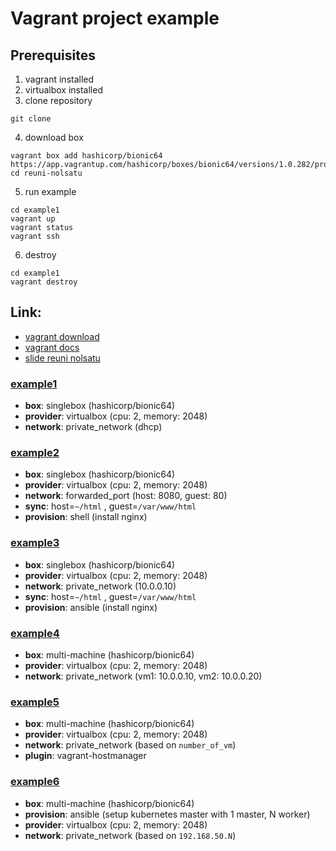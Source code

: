 # Vagrant project example

## Prerequisites
1. vagrant installed
2. virtualbox installed
3. clone repository
```
git clone
```
4. download box
```
vagrant box add hashicorp/bionic64 https://app.vagrantup.com/hashicorp/boxes/bionic64/versions/1.0.282/providers/virtualbox.box 
cd reuni-nolsatu
```
5. run example
```
cd example1
vagrant up
vagrant status
vagrant ssh
```
6. destroy
```
cd example1
vagrant destroy
```
## Link:
- [vagrant download](https://www.vagrantup.com/downloads.html)
- [vagrant docs](https://www.vagrantup.com/docs)
- [slide reuni nolsatu](https://docs.google.com/presentation/d/1ah_W_fVMs3X6F-bk8-XY38UpWGvBNjjCPU4y70C7zfs/edit?usp=sharing)

### [example1](example1)
- __box__: singlebox (hashicorp/bionic64)
- __provider__: virtualbox (cpu: 2, memory: 2048)
- __network__: private_network (dhcp)

### [example2](example2)
- __box__: singlebox (hashicorp/bionic64)
- __provider__: virtualbox (cpu: 2, memory: 2048)
- __network__: forwarded_port (host: 8080, guest: 80)
- __sync__: host=`~/html` , guest=`/var/www/html`
- __provision__: shell (install nginx)

### [example3](example3)
- __box__: singlebox (hashicorp/bionic64)
- __provider__: virtualbox (cpu: 2, memory: 2048)
- __network__: private_network (10.0.0.10)
- __sync__: host=`~/html` , guest=`/var/www/html`
- __provision__: ansible (install nginx)

### [example4](example4)
- __box__: multi-machine (hashicorp/bionic64)
- __provider__: virtualbox (cpu: 2, memory: 2048)
- __network__: private_network (vm1: 10.0.0.10, vm2: 10.0.0.20)

### [example5](example5)
- __box__: multi-machine (hashicorp/bionic64)
- __provider__: virtualbox (cpu: 2, memory: 2048)
- __network__: private_network (based on `number_of_vm`)
- __plugin__: vagrant-hostmanager

### [example6](example6)
- __box__: multi-machine (hashicorp/bionic64)
- __provision__: ansible (setup kubernetes master with 1 master, N worker)
- __provider__: virtualbox (cpu: 2, memory: 2048)
- __network__: private_network (based on `192.168.50.N`)
